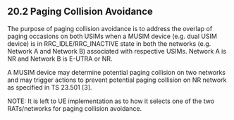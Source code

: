 ## 20.2 Paging Collision Avoidance

The purpose of paging collision avoidance is to address the overlap of
paging occasions on both USIMs when a MUSIM device (e.g. dual USIM
device) is in RRC_IDLE/RRC_INACTIVE state in both the networks (e.g.
Network A and Network B) associated with respective USIMs. Network A is
NR and Network B is E-UTRA or NR.

A MUSIM device may determine potential paging collision on two networks
and may trigger actions to prevent potential paging collision on NR
network as specified in TS 23.501 \[3\].

NOTE: It is left to UE implementation as to how it selects one of the
two RATs/networks for paging collision avoidance.